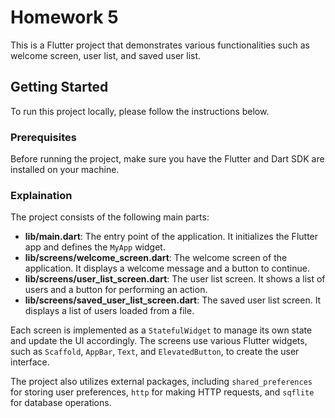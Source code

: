 # Homework 5

This is a Flutter project that demonstrates various functionalities such as welcome screen, user list, and saved user list.

## Getting Started

To run this project locally, please follow the instructions below.

### Prerequisites

Before running the project, make sure you have the Flutter and Dart SDK are installed on your machine.

### Explaination

The project consists of the following main parts:

- **lib/main.dart**: The entry point of the application. It initializes the Flutter app and defines the `MyApp` widget.
- **lib/screens/welcome_screen.dart**: The welcome screen of the application. It displays a welcome message and a button to continue.
- **lib/screens/user_list_screen.dart**: The user list screen. It shows a list of users and a button for performing an action.
- **lib/screens/saved_user_list_screen.dart**: The saved user list screen. It displays a list of users loaded from a file.

Each screen is implemented as a `StatefulWidget` to manage its own state and update the UI accordingly. The screens use various Flutter widgets, such as `Scaffold`, `AppBar`, `Text`, and `ElevatedButton`, to create the user interface.

The project also utilizes external packages, including `shared_preferences` for storing user preferences, `http` for making HTTP requests, and `sqflite` for database operations.

